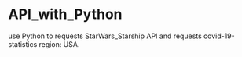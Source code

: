 # API_with_Python

use Python to requests StarWars_Starship API
and requests covid-19-statistics region: USA.
